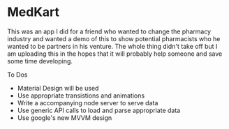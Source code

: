 # MedKart
This was an app I did for a friend who wanted to change the pharmacy industry and wanted a demo of this to show potential pharmacists who he wanted to be partners in his venture. The whole thing didn't take off but I am uploading this in the hopes that it will probably help someone and save some time developing.

To Dos
* Material Design will be used
* Use appropriate transistions and animations
* Write a accompanying node server to serve data
* Use generic API calls to load and parse appropriate data
* Use google's new MVVM design
